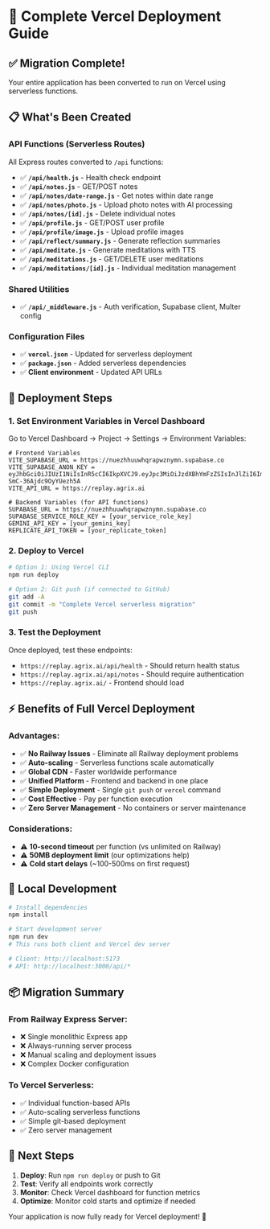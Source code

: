# 🚀 Complete Vercel Deployment Guide

## ✅ Migration Complete!

Your entire application has been converted to run on Vercel using serverless functions.

## 📋 What's Been Created

### **API Functions** (Serverless Routes)
All Express routes converted to `/api` functions:

- ✅ **`/api/health.js`** - Health check endpoint
- ✅ **`/api/notes.js`** - GET/POST notes 
- ✅ **`/api/notes/date-range.js`** - Get notes within date range
- ✅ **`/api/notes/photo.js`** - Upload photo notes with AI processing
- ✅ **`/api/notes/[id].js`** - Delete individual notes
- ✅ **`/api/profile.js`** - GET/POST user profile
- ✅ **`/api/profile/image.js`** - Upload profile images
- ✅ **`/api/reflect/summary.js`** - Generate reflection summaries
- ✅ **`/api/meditate.js`** - Generate meditations with TTS
- ✅ **`/api/meditations.js`** - GET/DELETE user meditations
- ✅ **`/api/meditations/[id].js`** - Individual meditation management

### **Shared Utilities**
- ✅ **`/api/_middleware.js`** - Auth verification, Supabase client, Multer config

### **Configuration Files**
- ✅ **`vercel.json`** - Updated for serverless deployment
- ✅ **`package.json`** - Added serverless dependencies
- ✅ **Client environment** - Updated API URLs

## 🔧 Deployment Steps

### **1. Set Environment Variables in Vercel Dashboard**
Go to Vercel Dashboard → Project → Settings → Environment Variables:

```
# Frontend Variables
VITE_SUPABASE_URL = https://nuezhhuuwhqrapwznymn.supabase.co
VITE_SUPABASE_ANON_KEY = eyJhbGciOiJIUzI1NiIsInR5cCI6IkpXVCJ9.eyJpc3MiOiJzdXBhYmFzZSIsInJlZiI6Im51ZXpoaHV1d2hxcmFwd3pueW1uIiwicm9sZSI6ImFub24iLCJpYXQiOjE3NTU0NDI4NTQsImV4cCI6MjA3MTAxODg1NH0.exrV0EpoZyCuiTosyMyMyW-SmC-36Ajdc9OyYUezh5A
VITE_API_URL = https://replay.agrix.ai

# Backend Variables (for API functions)
SUPABASE_URL = https://nuezhhuuwhqrapwznymn.supabase.co
SUPABASE_SERVICE_ROLE_KEY = [your_service_role_key]
GEMINI_API_KEY = [your_gemini_key]
REPLICATE_API_TOKEN = [your_replicate_token]
```

### **2. Deploy to Vercel**
```bash
# Option 1: Using Vercel CLI
npm run deploy

# Option 2: Git push (if connected to GitHub)
git add -A
git commit -m "Complete Vercel serverless migration"
git push
```

### **3. Test the Deployment**
Once deployed, test these endpoints:
- `https://replay.agrix.ai/api/health` - Should return health status
- `https://replay.agrix.ai/api/notes` - Should require authentication
- `https://replay.agrix.ai/` - Frontend should load

## ⚡ **Benefits of Full Vercel Deployment**

### **Advantages:**
- ✅ **No Railway Issues** - Eliminate all Railway deployment problems
- ✅ **Auto-scaling** - Serverless functions scale automatically
- ✅ **Global CDN** - Faster worldwide performance
- ✅ **Unified Platform** - Frontend and backend in one place
- ✅ **Simple Deployment** - Single `git push` or `vercel` command
- ✅ **Cost Effective** - Pay per function execution
- ✅ **Zero Server Management** - No containers or server maintenance

### **Considerations:**
- ⚠️ **10-second timeout** per function (vs unlimited on Railway)
- ⚠️ **50MB deployment limit** (our optimizations help)
- ⚠️ **Cold start delays** (~100-500ms on first request)

## 🧪 **Local Development**
```bash
# Install dependencies
npm install

# Start development server
npm run dev
# This runs both client and Vercel dev server

# Client: http://localhost:5173
# API: http://localhost:3000/api/*
```

## 📦 **Migration Summary**

### **From Railway Express Server:**
- ❌ Single monolithic Express app
- ❌ Always-running server process
- ❌ Manual scaling and deployment issues
- ❌ Complex Docker configuration

### **To Vercel Serverless:**
- ✅ Individual function-based APIs
- ✅ Auto-scaling serverless functions
- ✅ Simple git-based deployment
- ✅ Zero server management

## 🎯 **Next Steps**

1. **Deploy**: Run `npm run deploy` or push to Git
2. **Test**: Verify all endpoints work correctly
3. **Monitor**: Check Vercel dashboard for function metrics
4. **Optimize**: Monitor cold starts and optimize if needed

Your application is now fully ready for Vercel deployment! 🚀
